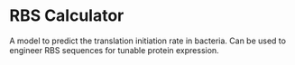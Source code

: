 # RBS Calculator

A model to predict the translation initiation rate in bacteria. Can be used to engineer RBS sequences for tunable protein expression.

